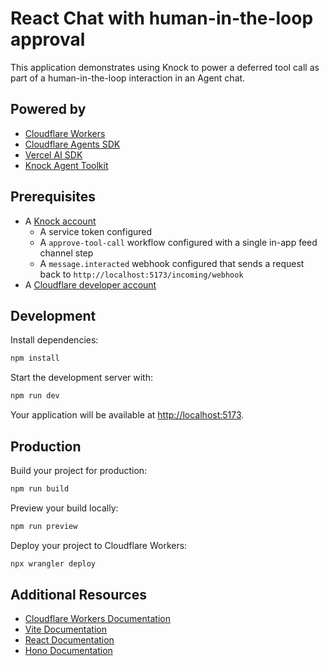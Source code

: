 # React Chat with human-in-the-loop approval

This application demonstrates using Knock to power a deferred tool call as part of a human-in-the-loop interaction in an Agent chat.

## Powered by

- [Cloudflare Workers](https://developers.cloudflare.com/workers/)
- [Cloudflare Agents SDK](https://developers.cloudflare.com/agents/api-reference/)
- [Vercel AI SDK](https://sdk.vercel.ai/)
- [Knock Agent Toolkit](https://docs.knock.app/developer-tools/agent-toolkit/overview)

## Prerequisites

- A [Knock account](https://dashboard.knock.app/signup)
  - A service token configured
  - A `approve-tool-call` workflow configured with a single in-app feed channel step
  - A `message.interacted` webhook configured that sends a request back to `http://localhost:5173/incoming/webhook`
- A [Cloudflare developer account](https://dash.cloudflare.com/sign-up/workers?_gl=1*s0kyay*_gcl_au*MTg1MTMyOTk5NS4xNzQ0ODEyNzA3*_ga*MTc1NTAwNzc3NS4xNzQ0ODEyNzA3*_ga_SQCRB0TXZW*MTc0NTQzNjU1NC41LjEuMTc0NTQzNjU1OS41NS4wLjA.)

## Development

Install dependencies:

```bash
npm install
```

Start the development server with:

```bash
npm run dev
```

Your application will be available at [http://localhost:5173](http://localhost:5173).

## Production

Build your project for production:

```bash
npm run build
```

Preview your build locally:

```bash
npm run preview
```

Deploy your project to Cloudflare Workers:

```bash
npx wrangler deploy
```

## Additional Resources

- [Cloudflare Workers Documentation](https://developers.cloudflare.com/workers/)
- [Vite Documentation](https://vitejs.dev/guide/)
- [React Documentation](https://reactjs.org/)
- [Hono Documentation](https://hono.dev/)
